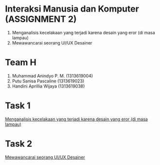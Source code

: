 # Interaksi Manusia dan Komputer (ASSIGNMENT 2)
  1. Menganalisis kecelakaan yang terjadi karena desain yang eror (di masa lampau)
  2. Mewawancarai seorang UI/UX Desainer
  
# Team H
  1. Muhammad Anindyo P. M.  (1313619004)
  2. Putu Sanisa Pascaline   (1313619023)
  3. Handini Aprillia Wijaya (1313619038)
  
# Task 1 
[Menganalisis kecelakaan yang terjadi karena desain yang eror (di masa lampau)](TASK-1/README.md)

# Task 2
[Mewawancarai seorang UI/UX Desainer](TASK-2/README.md)
